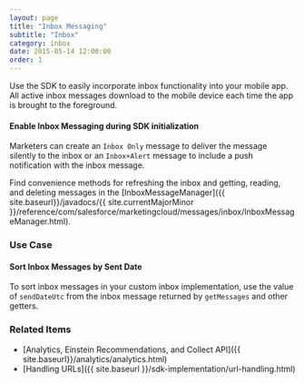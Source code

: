 ```yaml
---
layout: page
title: "Inbox Messaging"
subtitle: "Inbox"
category: inbox
date: 2015-05-14 12:00:00
order: 1
---
```

Use the SDK to easily incorporate inbox functionality into your mobile app. All active inbox messages download to the mobile device each time the app is brought to the foreground.

#### Enable Inbox Messaging during SDK initialization

<script src="https://gist.github.com/sfmc-mobilepushsdk/a856375f1f04c840fee2ff4c4ebc6400.js"></script>

Marketers can create an `Inbox Only` message to deliver the message silently to the inbox or an `Inbox+Alert` message to include a push notification with the inbox message.

Find convenience methods for refreshing the inbox and getting, reading, and deleting messages in the [InboxMessageManager]({{ site.baseurl}}/javadocs/{{ site.currentMajorMinor }}/reference/com/salesforce/marketingcloud/messages/inbox/InboxMessageManager.html).

### Use Case
#### Sort Inbox Messages by Sent Date
To sort inbox messages in your custom inbox implementation, use the value of `sendDateUtc`  from the inbox message returned by `getMessages` and other getters.

### Related Items
* [Analytics, Einstein Recommendations, and Collect API]({{ site.baseurl}}/analytics/analytics.html)
* [Handling URLs]({{ site.baseurl }}/sdk-implementation/url-handling.html)
